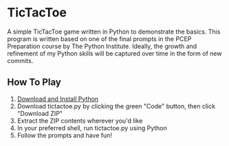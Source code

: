 # TicTacToe

A simple TicTacToe game written in Python to demonstrate the basics. This program is written based on one of the final prompts in the PCEP Preparation course by The Python Institute. Ideally, the growth and refinement of my Python skills will be captured over time in the form of new commits.

## How To Play

1) [Download and Install Python](https://www.python.org/downloads/)
2) Download tictactoe.py by clicking the green "Code" button, then click "Download ZIP"
3) Extract the ZIP contents wherever you'd like
4) In your preferred shell, run tictactoe.py using Python
5) Follow the prompts and have fun!